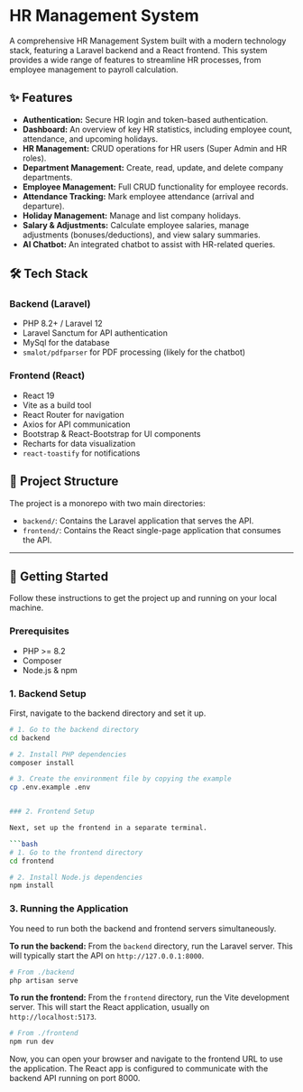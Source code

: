 # HR Management System

A comprehensive HR Management System built with a modern technology stack, featuring a Laravel backend and a React frontend. This system provides a wide range of features to streamline HR processes, from employee management to payroll calculation.

## ✨ Features

- **Authentication:** Secure HR login and token-based authentication.
- **Dashboard:** An overview of key HR statistics, including employee count, attendance, and upcoming holidays.
- **HR Management:** CRUD operations for HR users (Super Admin and HR roles).
- **Department Management:** Create, read, update, and delete company departments.
- **Employee Management:** Full CRUD functionality for employee records.
- **Attendance Tracking:** Mark employee attendance (arrival and departure).
- **Holiday Management:** Manage and list company holidays.
- **Salary & Adjustments:** Calculate employee salaries, manage adjustments (bonuses/deductions), and view salary summaries.
- **AI Chatbot:** An integrated chatbot to assist with HR-related queries.

## 🛠️ Tech Stack

### Backend (Laravel)

- PHP 8.2+ / Laravel 12
- Laravel Sanctum for API authentication
- MySql for the database
- `smalot/pdfparser` for PDF processing (likely for the chatbot)

### Frontend (React)

- React 19
- Vite as a build tool
- React Router for navigation
- Axios for API communication
- Bootstrap & React-Bootstrap for UI components
- Recharts for data visualization
- `react-toastify` for notifications

## 📂 Project Structure

The project is a monorepo with two main directories:

- `backend/`: Contains the Laravel application that serves the API.
- `frontend/`: Contains the React single-page application that consumes the API.

---

## 🚀 Getting Started

Follow these instructions to get the project up and running on your local machine.

### Prerequisites

- PHP >= 8.2
- Composer
- Node.js & npm

### 1. Backend Setup

First, navigate to the backend directory and set it up.

```bash
# 1. Go to the backend directory
cd backend

# 2. Install PHP dependencies
composer install

# 3. Create the environment file by copying the example
cp .env.example .env


### 2. Frontend Setup

Next, set up the frontend in a separate terminal.

```bash
# 1. Go to the frontend directory
cd frontend

# 2. Install Node.js dependencies
npm install
```

### 3. Running the Application

You need to run both the backend and frontend servers simultaneously.

**To run the backend:**
From the `backend` directory, run the Laravel server. This will typically start the API on `http://127.0.0.1:8000`.

```bash
# From ./backend
php artisan serve
```

**To run the frontend:**
From the `frontend` directory, run the Vite development server. This will start the React application, usually on `http://localhost:5173`.

```bash
# From ./frontend
npm run dev
```

Now, you can open your browser and navigate to the frontend URL to use the application. The React app is configured to communicate with the backend API running on port 8000.